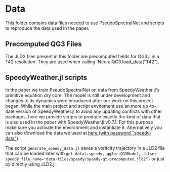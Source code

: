 # Data 

This folder contains data files needed to use PseudoSpectralNet and scripts to reproduce the data used in the paper. 

## Precomputed QG3 Files 

The JLD2 files present in this folder are precomputed fields for QG3.jl in a T42 resolution. They are used when calling `NeuralQG3.load_data("T42"). 

## SpeedyWeather.jl scripts 

In the paper we train PseudoSpectralNet on data from SpeedyWeather.jl's primitive equation dry core. The model is still under development and changes to its dynamics were introduced after our work on this project began. While the main project and script enviroment use an more up-to-date version of SpeedyWeather.jl to avoid any updating conflicts with other packages, here we provide scripts to produce exactly the kind of data that is also used in the paper with SpeedyWeather.jl v0.7.1. For this purpose make sure you activate the environment and instantiate it. Alternatively you can also download the data we used at [here (with password "speedy-data")](https://cloud.pik-potsdam.de/index.php/s/g43p23Eoza8sTf8). 

The script `generate_speedy_data.jl` saves a voritcity trajectory in a JLD2 file that can be loaded later with `get_data(:speedy, qg3p::QG3Model, false; speedy_file_name="data-files/speedy/speedy-qt-precomputed.jld2")` or just by directly using JLD2.jl. 

